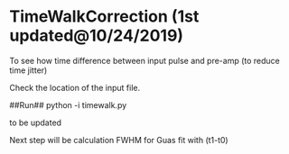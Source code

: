 # TimeWalkCorrection (1st updated@10/24/2019)
To see how time difference between input pulse and pre-amp (to reduce time jitter)

Check the location of the input file.

##Run##
python -i timewalk.py

to be updated

Next step will be calculation FWHM for Guas fit with (t1-t0)
